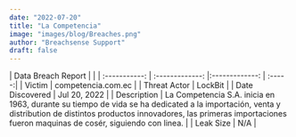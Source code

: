 ```yaml
---
date: "2022-07-20"
title: "La Competencia"
image: "images/blog/Breaches.png"
author: "Breachsense Support"
draft: false
---
```


| Data Breach Report           |              | 
| :-----------: | :-------------:     |:-------------:    | :-----:|
| Victim      | competencia.com.ec      | 
| Threat Actor      | LockBit      | 
| Date Discovered      | Jul 20, 2022      | 
| Description      | La Competencia S.A. inicia en 1963, durante su tiempo de vida se ha dedicated a la importación, venta y distribution de distintos productos innovadores, las primeras importaciones fueron maquinas de cosér, siguiendo con linea.      | 
| Leak Size      | N/A      | 

